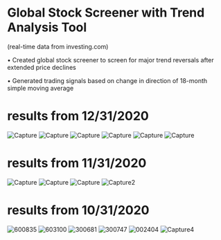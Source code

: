 #  Global Stock Screener with Trend Analysis Tool
 (real-time data from investing.com)

• Created global stock screener to screen for major trend reversals after extended price declines

• Generated trading signals based on change in direction of 18-month simple moving average

# results from 12/31/2020
![Capture](https://user-images.githubusercontent.com/35648851/105548641-7ec3b580-5cc5-11eb-86e6-fe0ed22c16ab.PNG)
![Capture](https://user-images.githubusercontent.com/35648851/105548461-415f2800-5cc5-11eb-9719-3cdff54943d4.PNG)
![Capture](https://user-images.githubusercontent.com/35648851/105548150-e62d3580-5cc4-11eb-9d79-7d8012e2f5a9.PNG)
![Capture](https://user-images.githubusercontent.com/35648851/105550558-2ab9d080-5cc7-11eb-9c27-cfdd850c1d9f.PNG)
![Capture](https://user-images.githubusercontent.com/35648851/105548745-a7e44600-5cc5-11eb-9645-4d2f0665a70d.PNG)
![Capture](https://user-images.githubusercontent.com/35648851/105548849-cba78c00-5cc5-11eb-9a86-97234d6ffc66.PNG)


# results from 11/31/2020
![Capture](https://user-images.githubusercontent.com/35648851/105548999-ff82b180-5cc5-11eb-813f-5ca2875b9347.PNG)
![Capture](https://user-images.githubusercontent.com/35648851/105549152-2f31b980-5cc6-11eb-807a-3ba40d1c0735.PNG)
![Capture](https://user-images.githubusercontent.com/35648851/105549416-8768bb80-5cc6-11eb-8674-ea302700d826.PNG)
![Capture2](https://user-images.githubusercontent.com/35648851/105549420-8899e880-5cc6-11eb-8693-aefe3ea18b7a.PNG)

# results from 10/31/2020

![600835](https://user-images.githubusercontent.com/35648851/99133465-bcc69e00-25df-11eb-9469-2f28218f129f.png)
![603100](https://user-images.githubusercontent.com/35648851/99133473-c3551580-25df-11eb-8af3-1a430b2af1fb.png)
![300681](https://user-images.githubusercontent.com/35648851/99133485-cc45e700-25df-11eb-8082-d06429d37bf8.png)
![300747](https://user-images.githubusercontent.com/35648851/99133495-d49e2200-25df-11eb-83d9-0ae38c87894f.png)
![002404](https://user-images.githubusercontent.com/35648851/99133506-dff14d80-25df-11eb-8da1-b61c0b4b32e3.png)
![Capture4](https://user-images.githubusercontent.com/35648851/99263876-5e6b0c80-27e5-11eb-92d5-3d984fa893c8.JPG)
